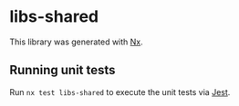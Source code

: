# libs-shared

This library was generated with [Nx](https://nx.dev).

## Running unit tests

Run `nx test libs-shared` to execute the unit tests via [Jest](https://jestjs.io).
